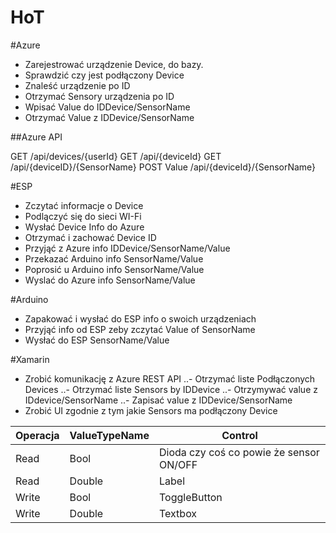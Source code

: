 # HoT
#Azure
- Zarejestrować urządzenie Device, do bazy.
- Sprawdzić czy jest podłączony Device
- Znaleść urządzenie po ID
- Otrzymać Sensory urządzenia po ID
- Wpisać Value do IDDevice/SensorName
- Otrzymać Value z IDDevice/SensorName

##Azure API

GET /api/devices/{userId}
GET /api/{deviceId}
GET /api/{deviceID}/{SensorName}
POST Value /api/{deviceId}/{SensorName}

#ESP
- Zczytać informacje o Device
- Podlączyć się do sieci WI-Fi
- Wysłać Device Info do Azure
- Otrzymać i zachować Device ID
- Przyjąć z Azure info IDDevice/SensorName/Value
- Przekazać Arduino info SensorName/Value
- Poprosić u Arduino info SensorName/Value
- Wyslać do Azure info SensorName/Value

#Arduino
- Zapakować i wysłać do ESP info o swoich urządzeniach
- Przyjąć info od ESP zeby zczytać Value of SensorName
- Wysłać do ESP SensorName/Value

#Xamarin
- Zrobić komunikację z Azure REST API
..- Otrzymać liste Podłączonych Devices
..- Otrzymać liste Sensors by IDDevice
..- Otrzymywać value z IDdevice/SensorName
..- Zapisać value z IDDevice/SensorName
- Zrobić UI zgodnie z tym jakie Sensors ma podłączony Device

| Operacja | ValueTypeName | Control |
|----------|---------------|---------|
|Read| Bool|Dioda czy coś co powie że sensor ON/OFF|
|Read|Double|Label|
|Write|Bool|ToggleButton|
|Write|Double|Textbox|
